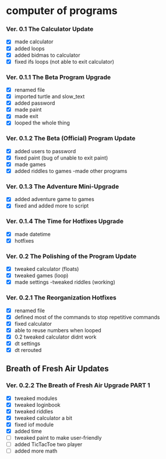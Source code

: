 # computer of programs

### Ver. 0.1 The Calculator Update
- [x] made calculator
- [x] added loops
- [x] added bidmas to calculator
- [x] fixed ifs loops (not able to exit calculator)
### Ver. 0.1.1 The Beta Program Upgrade
- [x] renamed file
- [x] imported turtle and slow_text
- [x] added password
- [x] made paint
- [x] made exit
- [x] looped the whole thing
### Ver. 0.1.2 The Beta (Official) Program Update
- [x] added users to password
- [x] fixed paint (bug of unable to exit paint)
- [x] made games
- [x] added riddles to games
-made other programs
### Ver. 0.1.3 The Adventure Mini-Upgrade
- [x] added adventure game to games
- [x] fixed and added more to script
### Ver. 0.1.4 The Time for Hotfixes Upgrade
- [x] made datetime
- [x] hotfixes

### Ver. 0.2 The Polishing of the Program Update
- [x] tweaked calculator (floats)
- [x] tweaked games (loop)
- [x] made settings
-tweaked riddles (working)
### Ver. 0.2.1 The Reorganization Hotfixes
- [x] renamed file
- [x] defined most of the commands to stop repetitive commands
- [x] fixed calculator
- [x] able to reuse numbers when looped
- [x] 0.2 tweaked calculator didnt work
- [x] dt settings
- [x] dt rerouted

## Breath of Fresh Air Updates
### Ver. 0.2.2 The Breath of Fresh Air Upgrade PART 1
- [x] tweaked modules
- [x] tweaked loginbook
- [x] tweaked riddles
- [x] tweaked calculator a bit
- [x] fixed iof module
- [x] added time
- [ ] tweaked paint to make user-friendly
- [ ] added TicTacToe two player
- [ ] added more math